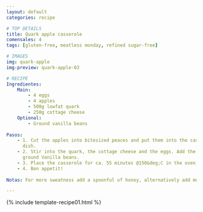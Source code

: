 ```yaml
---
layout: default
categories: recipe

# TOP DETAILS
title: Quark apple casserole
comensales: 4
tags: [gluten-free, meatless monday, refined sugar-free]

# IMAGES
img: quark-apple
img-preview: quark-apple-03

# RECIPE
Ingredientes:
    Main:
        - 4 eggs
        - 4 apples
        - 500g lowfat quark
        - 250g cottage cheese
    Optional:
        - Ground vanilla beans
        
Pasos:
    - 1. Cut the apples into bitesized peaces and put them into the casserole
      dish.
    - 2. Stir into the quark, the cottage cheese and the eggs. Add the optional
      ground Vanilla beans.
    - 3. Place the casserole for ca. 55 minutes @150&deg;C in the oven.
    - 4. Bon appetit!
  
Notas: For more sweatness add a spoonful of honey, alternatively add more apples or a banana.

---
```

<!--more-->

{% include template-recipe01.html %}

